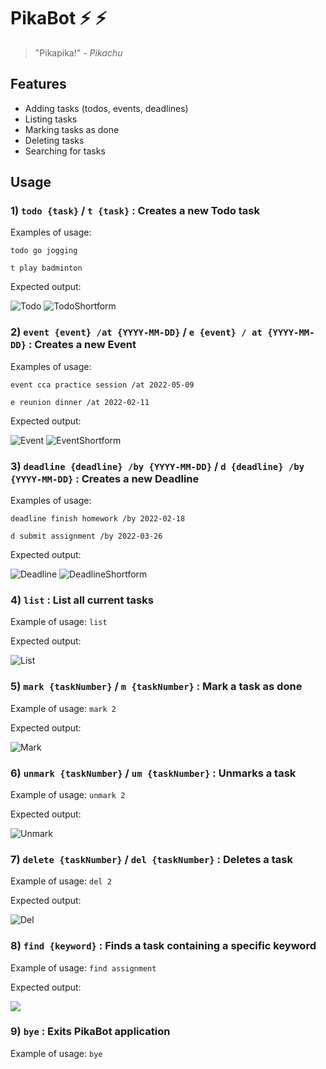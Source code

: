 # PikaBot ⚡ ⚡

> "Pikapika!" - *Pikachu*

## Features 

- Adding tasks (todos, events, deadlines)
- Listing tasks
- Marking tasks as done
- Deleting tasks
- Searching for tasks


## Usage

### 1) `todo {task}` / `t {task}` : Creates a new Todo task


Examples of usage: 

`todo go jogging`

`t play badminton`

Expected output:


![Todo](./Todo.png)
![TodoShortform](./TodoShortform.png)

### 2) `event {event} /at {YYYY-MM-DD}` / `e {event} / at {YYYY-MM-DD}` : Creates a new Event

Examples of usage:

`event cca practice session /at 2022-05-09`

`e reunion dinner /at 2022-02-11`

Expected output:


![Event](./Event.png)
![EventShortform](./EventShortform.png)


### 3) `deadline {deadline} /by {YYYY-MM-DD}` / `d {deadline} /by {YYYY-MM-DD}` : Creates a new Deadline

Examples of usage:

`deadline finish homework /by 2022-02-18`

`d submit assignment /by 2022-03-26`

Expected output: 


![Deadline](./Deadline.png)
![DeadlineShortform](./DeadlineShortform.png)

### 4) `list` : List all current tasks

Example of usage:
`list`

Expected output:


![List](./List.png)

### 5) `mark {taskNumber}` / `m {taskNumber}` : Mark a task as done

Example of usage: 
`mark 2`

Expected output:


![Mark](./Mark.png)


### 6) `unmark {taskNumber}` / `um {taskNumber}` : Unmarks a task

Example of usage:
`unmark 2`

Expected output:


![Unmark](./Unmark.png)


### 7) `delete {taskNumber}` / `del {taskNumber}` : Deletes a task

Example of usage:
`del 2`

Expected output:


![Del](./Del.png)

### 8) `find {keyword}` : Finds a task containing a specific keyword

Example of usage:
`find assignment`

Expected output: 


![](Find.png)


### 9) `bye` : Exits PikaBot application

Example of usage:
`bye`

